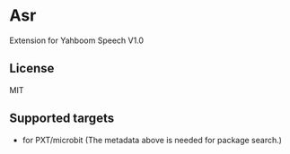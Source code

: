 # Asr

Extension for Yahboom Speech V1.0

## License

MIT

## Supported targets

* for PXT/microbit
(The metadata above is needed for package search.)
